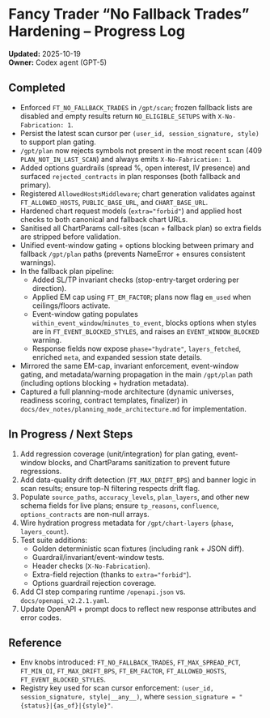 # Fancy Trader “No Fallback Trades” Hardening – Progress Log

**Updated:** 2025-10-19  
**Owner:** Codex agent (GPT-5)  

## Completed
- Enforced `FT_NO_FALLBACK_TRADES` in `/gpt/scan`; frozen fallback lists are disabled and empty results return `NO_ELIGIBLE_SETUPS` with `X-No-Fabrication: 1`.  
- Persist the latest scan cursor per `(user_id, session_signature, style)` to support plan gating.  
- `/gpt/plan` now rejects symbols not present in the most recent scan (409 `PLAN_NOT_IN_LAST_SCAN`) and always emits `X-No-Fabrication: 1`.  
- Added options guardrails (spread %, open interest, IV presence) and surfaced `rejected_contracts` in plan responses (both fallback and primary).  
- Registered `AllowedHostsMiddleware`; chart generation validates against `FT_ALLOWED_HOSTS`, `PUBLIC_BASE_URL`, and `CHART_BASE_URL`.  
- Hardened chart request models (`extra="forbid"`) and applied host checks to both canonical and fallback chart URLs.  
- Sanitised all ChartParams call-sites (scan + fallback plan) so extra fields are stripped before validation.  
- Unified event-window gating + options blocking between primary and fallback `/gpt/plan` paths (prevents NameError + ensures consistent warnings).  
- In the fallback plan pipeline:
  - Added SL/TP invariant checks (stop-entry-target ordering per direction).  
  - Applied EM cap using `FT_EM_FACTOR`; plans now flag `em_used` when ceilings/floors activate.  
  - Event-window gating populates `within_event_window`/`minutes_to_event`, blocks options when styles are in `FT_EVENT_BLOCKED_STYLES`, and raises an `EVENT_WINDOW_BLOCKED` warning.  
  - Response fields now expose `phase="hydrate"`, `layers_fetched`, enriched `meta`, and expanded session state details.
- Mirrored the same EM-cap, invariant enforcement, event-window gating, and metadata/warning propagation in the main `/gpt/plan` path (including options blocking + hydration metadata).
- Captured a full planning-mode architecture (dynamic universes, readiness scoring, contract templates, finalizer) in `docs/dev_notes/planning_mode_architecture.md` for implementation.

## In Progress / Next Steps
1. Add regression coverage (unit/integration) for plan gating, event-window blocks, and ChartParams sanitization to prevent future regressions.  
2. Add data-quality drift detection (`FT_MAX_DRIFT_BPS`) and banner logic in scan results; ensure top-N filtering respects drift flag.  
3. Populate `source_paths`, `accuracy_levels`, `plan_layers`, and other new schema fields for live plans; ensure `tp_reasons`, `confluence`, `options_contracts` are non-null arrays.  
4. Wire hydration progress metadata for `/gpt/chart-layers` (`phase`, `layers_count`).  
5. Test suite additions:
   - Golden deterministic scan fixtures (including rank + JSON diff).  
   - Guardrail/invariant/event-window tests.  
   - Header checks (`X-No-Fabrication`).  
   - Extra-field rejection (thanks to `extra="forbid"`).  
   - Options guardrail rejection coverage.  
6. Add CI step comparing runtime `/openapi.json` vs. `docs/openapi_v2.2.1.yaml`.  
7. Update OpenAPI + prompt docs to reflect new response attributes and error codes.

## Reference
- Env knobs introduced: `FT_NO_FALLBACK_TRADES`, `FT_MAX_SPREAD_PCT`, `FT_MIN_OI`, `FT_MAX_DRIFT_BPS`, `FT_EM_FACTOR`, `FT_ALLOWED_HOSTS`, `FT_EVENT_BLOCKED_STYLES`.  
- Registry key used for scan cursor enforcement: `(user_id, session_signature, style|__any__)`, where `session_signature = "{status}|{as_of}|{style}"`.
